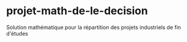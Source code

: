 # projet-math-de-le-decision
Solution mathématique pour la répartition des projets industriels de fin d'études
